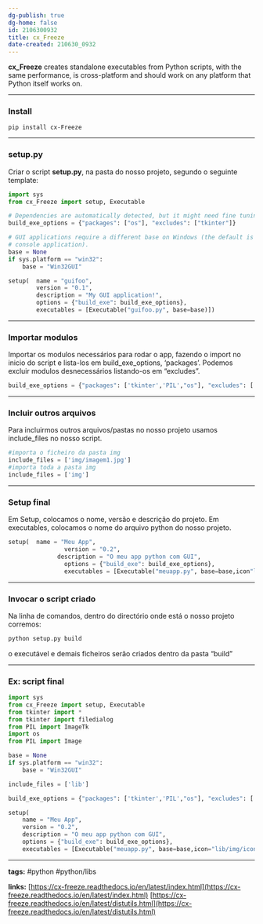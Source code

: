 ```yaml
---
dg-publish: true
dg-home: false
id: 2106300932
title: cx_Freeze
date-created: 210630_0932
---
```


**cx\_Freeze** creates standalone executables from Python scripts, with the same performance, is cross-platform and should work on any platform that Python itself works on.

---

### Install

```
pip install cx-Freeze
```

---

### setup.py

Criar o script **setup.py**, na pasta do nosso projeto, segundo o seguinte template:

```python
import sys
from cx_Freeze import setup, Executable

# Dependencies are automatically detected, but it might need fine tuning.
build_exe_options = {"packages": ["os"], "excludes": ["tkinter"]}

# GUI applications require a different base on Windows (the default is for a
# console application).
base = None
if sys.platform == "win32":
    base = "Win32GUI"

setup(  name = "guifoo",
        version = "0.1",
        description = "My GUI application!",
        options = {"build_exe": build_exe_options},
        executables = [Executable("guifoo.py", base=base)])
```

---

### Importar modulos

Importar os modulos necessários para rodar o app, fazendo o import no inicio do script e lista-los em build_exe_options, ‘packages’. Podemos excluir modulos desnecessários listando-os em “excludes”.

```python
build_exe_options = {"packages": ['tkinter','PIL',"os"], "excludes": ['numpy','test','distutils'],"include_files": include_files}
```

---

### Incluir outros arquivos

Para incluirmos outros arquivos/pastas no nosso projeto usamos include_files no nosso script.

```python
#importa o ficheiro da pasta img
include_files = ['img/imagem1.jpg']
#importa toda a pasta img
include_files = ['img']
```

---

### Setup final

Em Setup, colocamos o nome, versão e descrição do projeto. Em executables, colocamos o nome do arquivo python do nosso projeto.

```python
setup(  name = "Meu App",  
				version = "0.2",  
			  description = "O meu app python com GUI",  
				options = {"build_exe": build_exe_options},  
				executables = [Executable("meuapp.py", base=base,icon"lib/img/icon.ico")])
```

---

### Invocar o script criado

Na linha de comandos, dentro do directório onde está o nosso projeto corremos:

```python
python setup.py build
```

o executável e demais ficheiros serão criados dentro da pasta “build”

---

### Ex: script final

```python
import sys
from cx_Freeze import setup, Executable
from tkinter import *
from tkinter import filedialog
from PIL import ImageTk
import os
from PIL import Image

base = None
if sys.platform == "win32":
    base = "Win32GUI"

include_files = ['lib']

build_exe_options = {"packages": ['tkinter','PIL',"os"], "excludes": ['numpy','test','distutils'],"include_files": include_files}

setup(
    name = "Meu App",
    version = "0.2",
    description = "O meu app python com GUI",
    options = {"build_exe": build_exe_options},
    executables = [Executable("meuapp.py", base=base,icon="lib/img/icon.ico")])
```

---

**tags:** #python  #python/libs

**links:**
[https://cx-freeze.readthedocs.io/en/latest/index.html](https://cx-freeze.readthedocs.io/en/latest/index.html)
[https://cx-freeze.readthedocs.io/en/latest/distutils.html](https://cx-freeze.readthedocs.io/en/latest/distutils.html)